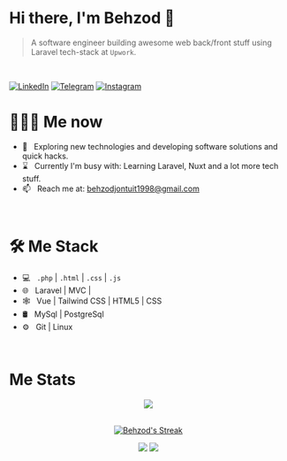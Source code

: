 
# Hi there, I'm Behzod 👋

> A software engineer building awesome web back/front stuff using Laravel tech-stack at `Upwork`.
<br/>

<p align="end">

<a href="https://www.linkedin.com/in/behzod-xudoyberdi/"><img alt="LinkedIn" src="https://img.shields.io/badge/LinkedIn-gray?style=flat-square&logo=linkedin"></a>
<a href="https://t.me/behzodjon"><img alt="Telegram" src="https://img.shields.io/badge/telegram-gray?style=flat-square&logo=telegram"></a>
<a href="https://www.instagram.com/behzodjohn/"><img alt="Instagram" src="https://img.shields.io/badge/instagram-gray?style=flat-square&logo=instagram"></a>

</p>

<h1> 👨🏻‍💻 Me now </h1>

- 🤔 &nbsp; Exploring new technologies and developing software solutions and quick hacks.
- ⌛️ &nbsp; Currently I'm busy with:  Learning Laravel, Nuxt and a lot more tech stuff.
- 📫 &nbsp; Reach me at: behzodjontuit1998@gmail.com

<br/>

<h1>🛠 Me Stack</h1>

- 💻 &nbsp; `.php` | `.html` | `.css` | `.js`
- 🌐 &nbsp; Laravel | MVC |
- 🕸 &nbsp; Vue | Tailwind CSS | HTML5 | CSS
- 🛢 &nbsp; MySql | PostgreSql
- ⚙️ &nbsp; Git | Linux

<br/>

<h1>Me Stats</h1>

<div align="center">
<a href="">
  <img align="center" src="https://github-readme-stats.vercel.app/api?username=behzodjon&count_private=true&include_all_commits=true&show_icons=true&title_color=007bff&text_color=e7e7e7&icon_color=007bff&bg_color=171c28" />
<a />
<div>
 <br/>

[![Behzod's Streak](https://github-readme-streak-stats.herokuapp.com?user=behzodjon&theme=dark&date_format=M%20j%5B%2C%20Y%5D&border=FFFFFF&ring=3722DD)](https://git.io/streak-stats)

[![](https://komarev.com/ghpvc/?username=behzodjon&color=orange&label=Profile%20Views)](https://github.com/behzodjon/behzodjon)
[![](https://img.shields.io/github/followers/behzodjon?label=GitHub%20Followers)](https://github.com/behzodjon)

<!--
**behzodjon/behzodjon** is a ✨ _special_ ✨ repository because its `README.md` (this file) appears on your GitHub profile.

Here are some ideas to get you started:

- 🔭 I’m currently working on ...
- 🌱 I’m currently learning ...
- 👯 I’m looking to collaborate on ...
- 🤔 I’m looking for help with ...
- 💬 Ask me about ...
- 📫 How to reach me: ...
- 😄 Pronouns: ...
- ⚡ Fun fact: ...
-->
